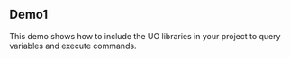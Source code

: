 Demo1
-----

This demo shows how to include the UO libraries in your project to query variables and execute commands.
